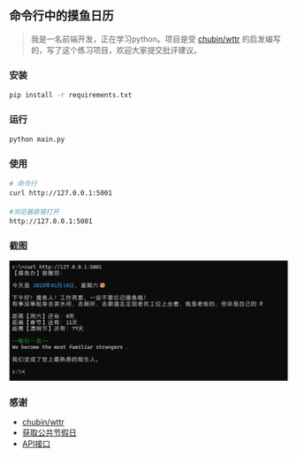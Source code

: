 ## 命令行中的摸鱼日历

> 我是一名前端开发，正在学习python。项目是受 [chubin/wttr](https://github.com/chubin/wttr.in) 的启发编写的，写了这个练习项目，欢迎大家提交批评建议。

### 安装
``` bash
pip install -r requirements.txt
```

### 运行
``` bash
python main.py
```
### 使用
``` bash
# 命令行
curl http://127.0.0.1:5001

#浏览器直接打开
http://127.0.0.1:5001
```
### 截图

![截图](./20250118150026.png "python，启动！")

### 感谢
* [chubin/wttr](https://github.com/chubin/wttr.in)
* [获取公共节假日](https://date.nager.at)
* [API接口](https://oiapi.net)


